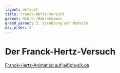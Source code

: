 ```yaml
---
layout: default
title: Franck-Hertz-Versuch
parent: Mikro-/Makrokosmos
grand_parent: 3. Strahlung und Materie
nav_order: 3
---
```


# Der Franck-Hertz-Versuch

[Franck-Hertz-Animation auf leifiphysik.de](https://www.leifiphysik.de/atomphysik/atomarer-energieaustausch/downloads/franck-hertz-versuch-animation)
